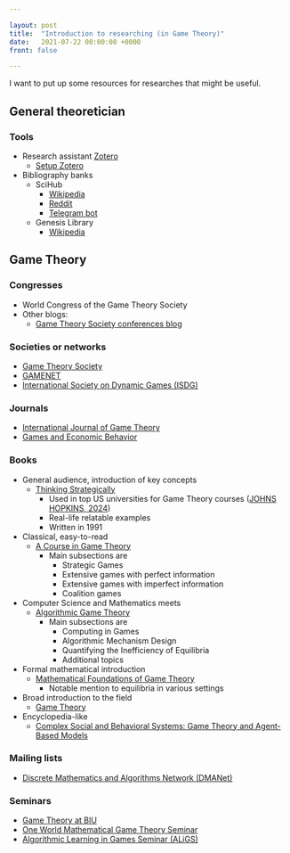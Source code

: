 ```yaml
---

layout: post
title:  "Introduction to researching (in Game Theory)"
date:   2021-07-22 00:00:00 +0000
front: false

---
```


I want to put up some resources for researches that might be useful.

## General theoretician

### Tools

- Research assistant [Zotero](https://www.zotero.org/)
  - [Setup Zotero](https://www.researchgate.net/publication/325828616_Tutorial_The_Best_Reference_Manager_Setup_Zotero_ZotFile_Cloud_Storage)
- Bibliography banks
  - SciHub
    - [Wikipedia](https://en.wikipedia.org/wiki/Sci-Hub)
    - [Reddit](https://www.reddit.com/r/scihub/)
    - [Telegram bot](https://www.reddit.com/r/scihub/comments/cbzod3/official_telegram_bot_for_scihub/)
  - Genesis Library
    - [Wikipedia](https://en.wikipedia.org/wiki/Library_Genesis)

## Game Theory

### Congresses

- World Congress of the Game Theory Society
- Other blogs:
  - [Game Theory Society conferences blog](https://gametheorysociety.org/conferences/)

### Societies or networks

- [Game Theory Society](https://gametheorysociety.org/)
- [GAMENET](https://gametheorynetwork.com/)
- [International Society on Dynamic Games (ISDG)](http://www.isdg-site.org/)

### Journals

- [International Journal of Game Theory](https://www.springer.com/journal/182)
- [Games and Economic Behavior](https://www.journals.elsevier.com/games-and-economic-behavior)

### Books

- General audience, introduction of key concepts
	- [Thinking Strategically](https://en.wikipedia.org/wiki/Thinking_Strategically)
		- Used in top US universities for Game Theory courses ([JOHNS HOPKINS, 2024](https://cty.jhu.edu/programs/on-campus/courses/game-theory-and-economics-gmth))
		- Real-life relatable examples
		- Written in 1991
- Classical, easy-to-read
	- [A Course in Game Theory](https://mitpress.mit.edu/books/course-game-theory)
		- Main subsections are
			- Strategic Games
			- Extensive games with perfect information
			- Extensive games with imperfect information
			- Coalition games
- Computer Science and Mathematics meets
	- [Algorithmic Game Theory](https://doi.org/10.1017/CBO9780511800481)
		- Main subsections are
			- Computing in Games
			- Algorithmic Mechanism Design
			- Quantifying the Inefficiency of Equilibria
			- Additional topics
- Formal mathematical introduction
	- [Mathematical Foundations of Game Theory](https://www.springer.com/gp/book/9783030266455)
		- Notable mention to equilibria in various settings
- Broad introduction to the field 
	- [Game Theory](https://www.cambridge.org/at/academic/subjects/economics/microeconomics/game-theory-2nd-edition?format=HB&isbn=9781108493451)
- Encyclopedia-like
	- [Complex Social and Behavioral Systems: Game Theory and Agent-Based Models](http://link.springer.com/10.1007/978-1-0716-0368-0)

### Mailing lists

- [Discrete Mathematics and Algorithms Network (DMANet)](https://www.zaik.uni-koeln.de/AFS/publications/dmanet/)

### Seminars

- [Game Theory at BIU](https://www.youtube.com/channel/UCLmke0uS49yuUBSQIBQ-eDA)
- [One World Mathematical Game Theory Seminar](https://www.youtube.com/playlist?list=PLawk9ryOxpx0kuBVMDRLm86GGHC2laQgA)
- [Algorithmic Learning in Games Seminar (ALiGS)](https://sites.google.com/view/aligs)
